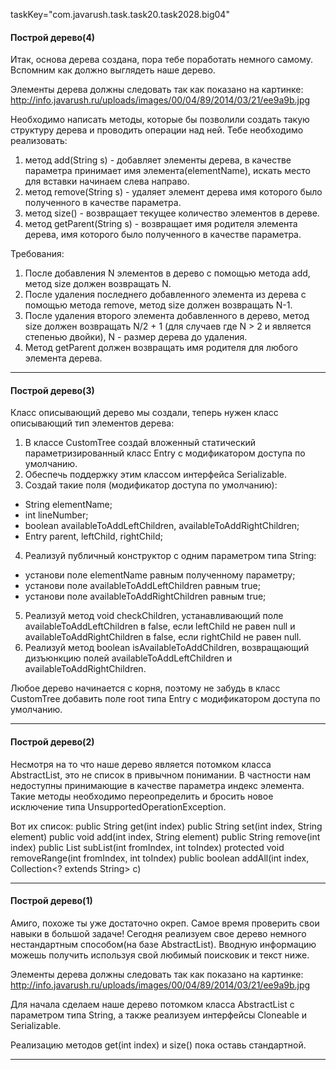 taskKey="com.javarush.task.task20.task2028.big04"

#### Построй дерево(4)

Итак, основа дерева создана, пора тебе поработать немного самому.
Вспомним как должно выглядеть наше дерево.

Элементы дерева должны следовать так как показано на картинке:
http://info.javarush.ru/uploads/images/00/04/89/2014/03/21/ee9a9b.jpg

Необходимо написать методы, которые бы позволили создать такую структуру дерева и проводить операции над ней.
Тебе необходимо реализовать:
1) метод add(String s) - добавляет элементы дерева, в качестве параметра принимает имя элемента(elementName), искать место для вставки начинаем слева направо.
2) метод remove(String s) - удаляет элемент дерева имя которого было полученного в качестве параметра.
3) метод size() - возвращает текущее количество элементов в дереве.
4) метод getParent(String s) - возвращает имя родителя элемента дерева, имя которого было полученного в качестве параметра.


Требования:
1.	После добавления N элементов в дерево с помощью метода add, метод size должен возвращать N.
2.	После удаления последнего добавленного элемента из дерева с помощью метода remove, метод size должен возвращать N-1.
3.	После удаления второго элемента добавленного в дерево, метод size должен возвращать N/2 + 1 (для случаев где N > 2 и является степенью двойки), N - размер дерева до удаления.
4.	Метод getParent должен возвращать имя родителя для любого элемента дерева.
***

#### Построй дерево(3)

Класс описывающий дерево мы создали, теперь нужен класс описывающий тип элементов дерева:
1) В классе CustomTree создай вложенный статический параметризированный класс Entry<T> с модификатором доступа по умолчанию.
2) Обеспечь поддержку этим классом интерфейса Serializable.
3) Создай такие поля (модификатор доступа по умолчанию):
- String elementName;
- int lineNumber;
- boolean availableToAddLeftChildren, availableToAddRightChildren;
- Entry<T> parent, leftChild, rightChild;
4) Реализуй публичный конструктор с одним параметром типа String:
- установи поле elementName равным полученному параметру;
- установи поле availableToAddLeftChildren равным true;
- установи поле availableToAddRightChildren равным true;
5) Реализуй метод void checkChildren, устанавливающий поле availableToAddLeftChildren в false, если leftChild не равен null
и availableToAddRightChildren в false, если rightChild не равен null.
6) Реализуй метод boolean isAvailableToAddChildren, возвращающий дизъюнкцию полей availableToAddLeftChildren и availableToAddRightChildren.

Любое дерево начинается с корня, поэтому не забудь в класс CustomTree добавить поле root типа Entry<String> c модификатором доступа по умолчанию.
***


#### Построй дерево(2)

Несмотря на то что наше дерево является потомком класса AbstractList, это не список в привычном понимании.
В частности нам недоступны принимающие в качестве параметра индекс элемента.
Такие методы необходимо переопределить и бросить новое исключение типа UnsupportedOperationException.

Вот их список:
public String get(int index)
public String set(int index, String element)
public void add(int index, String element)
public String remove(int index)
public List<String> subList(int fromIndex, int toIndex)
protected void removeRange(int fromIndex, int toIndex)
public boolean addAll(int index, Collection<? extends String> c)
***


#### Построй дерево(1)

Амиго, похоже ты уже достаточно окреп. Самое время проверить свои навыки в большой задаче!
Сегодня реализуем свое дерево немного нестандартным способом(на базе AbstractList).
Вводную информацию можешь получить используя свой любимый поисковик и текст ниже.

Элементы дерева должны следовать так как показано на картинке:
http://info.javarush.ru/uploads/images/00/04/89/2014/03/21/ee9a9b.jpg

Для начала сделаем наше дерево потомком класса AbstractList с параметром типа String, а также
реализуем интерфейсы Cloneable и Serializable.

Реализацию методов get(int index) и size() пока оставь стандартной.
***